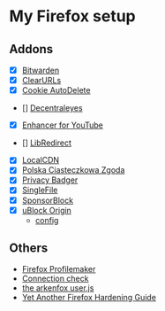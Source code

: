 # My Firefox setup

## Addons

- [x] [Bitwarden](https://bitwarden.com/download/)
- [x] [ClearURLs](https://github.com/ClearURLs/Addon/)
- [x] [Cookie AutoDelete](https://github.com/Cookie-AutoDelete/Cookie-AutoDelete/)
- [] [Decentraleyes](https://decentraleyes.org/)
- [x] [Enhancer for YouTube](https://www.mrfdev.com/enhancer-for-youtube)
- [] [LibRedirect](https://github.com/libredirect/libredirect)
- [x] [LocalCDN](https://www.localcdn.org/)
- [x] [Polska Ciasteczkowa Zgoda](https://github.com/FiltersHeroes/PolishCookieConsent)
- [x] [Privacy Badger](https://privacybadger.org/)
- [x] [SingleFile](https://github.com/gildas-lormeau/SingleFile)
- [x] [SponsorBlock](https://sponsor.ajay.app/)
- [x] [uBlock Origin](https://ublockorigin.com/)
  - [config](configs\ublock-kopia-zapasowa_2022-11-20_19.01.20.txt)

## Others

- [Firefox Profilemaker](https://ffprofile.com/)
- [Connection check](https://mullvad.net/en/check/)
- [the arkenfox user.js](https://github.com/arkenfox/user.js/)
- [Yet Another Firefox Hardening Guide](https://chrisx.xyz/blog/yet-another-firefox-hardening-guide/)
